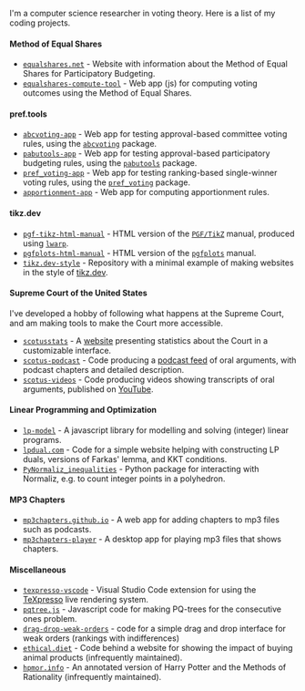 I'm a computer science researcher in voting theory. Here is a list of my coding projects.

#### Method of Equal Shares

* [`equalshares.net`](https://github.com/equalshares/equalshares.net) - Website with information about the Method of Equal Shares for Participatory Budgeting.
* [`equalshares-compute-tool`](https://github.com/equalshares/equalshares-compute-tool) - Web app (js) for computing voting outcomes using the Method of Equal Shares.

#### pref.tools

* [`abcvoting-app`](https://github.com/DominikPeters/abcvoting-app) - Web app for testing approval-based committee voting rules, using the [`abcvoting`](https://github.com/martinlackner/abcvoting) package.
* [`pabutools-app`](https://github.com/DominikPeters/pabutools-app) - Web app for testing approval-based participatory budgeting rules, using the [`pabutools`](https://github.com/pbvoting/pabutools) package.
* [`pref_voting-app`](https://github.com/DominikPeters/abcvoting-app) - Web app for testing ranking-based single-winner voting rules, using the [`pref_voting`](https://github.com/voting-tools/pref_voting) package.
* [`apportionment-app`](https://github.com/DominikPeters/apportionment-app) - Web app for computing apportionment rules.

#### tikz.dev

* [`pgf-tikz-html-manual`](https://github.com/DominikPeters/pgf-tikz-html-manual) - HTML version of the [`PGF/TikZ`](https://github.com/pgf-tikz/pgf) manual, produced using [`lwarp`](https://github.com/bdtc/lwarp).
* [`pgfplots-html-manual`](https://github.com/DominikPeters/pgfplots-html-manual) - HTML version of the [`pgfplots`](https://pgfplots.sourceforge.net/) manual.
* [`tikz.dev-style`](https://github.com/DominikPeters/tikz.dev-style) - Repository with a minimal example of making websites in the style of [tikz.dev](https://tikz.dev).

#### Supreme Court of the United States

I've developed a hobby of following what happens at the Supreme Court, and am making tools to make the Court more accessible.

* [`scotusstats`](https://github.com/DominikPeters/scotusstats) - A [website](https://scotusstats.com/) presenting statistics about the Court in a customizable interface.
* [`scotus-podcast`](https://github.com/DominikPeters/scotus-podcast) - Code producing a [podcast feed](https://scotusstats.com/podcast/) of oral arguments, with podcast chapters and detailed description.
* [`scotus-videos`](https://github.com/DominikPeters/scotus-videos) - Code producing videos showing transcripts of oral arguments, published on [YouTube](https://www.youtube.com/@SCOTUSOralArgument).

#### Linear Programming and Optimization

* [`lp-model`](https://github.com/DominikPeters/lp-model) - A javascript library for modelling and solving (integer) linear programs.
* [`lpdual.com`](https://github.com/DominikPeters/lpdual.com) - Code for a simple website helping with constructing LP duals, versions of Farkas' lemma, and KKT conditions.
* [`PyNormaliz_inequalities`](https://github.com/DominikPeters/PyNormaliz_inequalities) - Python package for interacting with Normaliz, e.g. to count integer points in a polyhedron.

#### MP3 Chapters

* [`mp3chapters.github.io`](https://github.com/mp3chapters/mp3chapters.github.io) - A web app for adding chapters to mp3 files such as podcasts.
* [`mp3chapters-player`](https://github.com/mp3chapters/mp3chapters-player) - A desktop app for playing mp3 files that shows chapters.

#### Miscellaneous

* [`texpresso-vscode`](https://github.com/DominikPeters/texpresso-vscode) - Visual Studio Code extension for using the [TeXpresso](https://github.com/let-def/texpresso/) live rendering system.
* [`pqtree.js`](https://github.com/DominikPeters/pqtree.js) - Javascript code for making PQ-trees for the consecutive ones problem.
* [`drag-drop-weak-orders`](https://github.com/DominikPeters/drag-drop-weak-orders) - code for a simple drag and drop interface for weak orders (rankings with indifferences)
* [`ethical.diet`](https://github.com/DominikPeters/ethical.diet) - Code behind a website for showing the impact of buying animal products (infrequently maintained).
* [`hpmor.info`](https://github.com/DominikPeters/hpmor.info) - An annotated version of Harry Potter and the Methods of Rationality (infrequently maintained).
